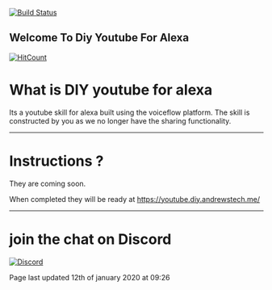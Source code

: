 [![Build Status](https://dev.azure.com/2000293/Diy%20alexa/_apis/build/status/unofficial-skills.DIY-youtube-for-alexa?branchName=documentation)](https://dev.azure.com/2000293/Diy%20alexa/_build/latest?definitionId=1&branchName=documentation)
## Welcome To Diy Youtube For Alexa

[![HitCount](http://hits.dwyl.com/unofficial-skills/DIY-youtube-for-alexa.svg)](http://hits.dwyl.com/unofficial-skills/DIY-youtube-for-alexa)

# What is DIY youtube for alexa

Its a youtube skill for alexa built using the voiceflow platform. The skill is constructed by you as we no longer have the sharing functionality.

-------------------------------------------------------------------------------------

# Instructions ?

They are coming soon.

When completed they will be ready at https://youtube.diy.andrewstech.me/


-------------------------------------------------------------------------------------
# join the chat on Discord

[![Discord](https://img.shields.io/discord/735427271267188758)](https://discord.me/andrewstech-discord)

Page last updated 12th of january 2020 at 09:26
